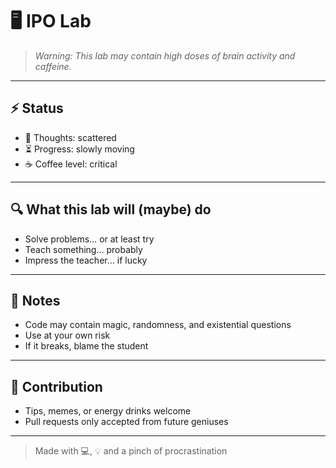# 🖥️ IPO Lab
> *Warning: This lab may contain high doses of brain activity and caffeine.*  

---

## ⚡ Status
- 🧠 Thoughts: scattered  
- ⏳ Progress: slowly moving  
- ☕ Coffee level: critical  

---

## 🔍 What this lab will (maybe) do
- Solve problems… or at least try  
- Teach something… probably  
- Impress the teacher… if lucky  

---

## 📌 Notes
- Code may contain magic, randomness, and existential questions  
- Use at your own risk  
- If it breaks, blame the student  

---

## 🤝 Contribution
- Tips, memes, or energy drinks welcome  
- Pull requests only accepted from future geniuses  

---

> Made with 💻, 💡 and a pinch of procrastination
